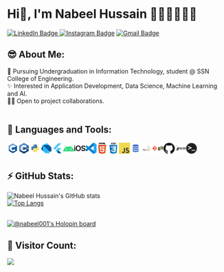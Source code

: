 # Hi👋, I'm Nabeel Hussain 👨🏻‍🎓👨🏻‍💻

[![LinkedIn Badge](https://img.shields.io/badge/LinkedIn-blue?style=flat&logo=linkedin&labelColor=blue&link=https://www.linkedin.com/in/nabeel001/)
](https://www.linkedin.com/in/nabeel001/) 
[![Instagram Badge](https://img.shields.io/badge/Instagram-%23E1306C?style=flat&logo=instagram&labelColor=white&link=https://www.instagram.com/_Noble001/)](https://www.instagram.com/_Noble001/)
[![Gmail Badge](https://img.shields.io/badge/Gmail-red?style=flat&logo=gmail&labelColor=white&link=mailto:mnnh2001@gmail.com)](mailto:mnnh2001@gmail.com)


## 😎 About Me:   

🏫 Pursuing Undergraduation in Information Technology, student @ SSN College of Engineering. <br>
✨ Interested in Application Development, Data Science, Machine Learning and AI. <br>
🤝🏻 Open to project collaborations. <br>
<br/>


## 🧰 Languages and Tools: 

<img align="left" alt="C" width="26px" src="https://raw.githubusercontent.com/github/explore/80688e429a7d4ef2fca1e82350fe8e3517d3494d/topics/c/c.png" />
<img align="left" alt="CPP" width="26px" src="https://raw.githubusercontent.com/github/explore/80688e429a7d4ef2fca1e82350fe8e3517d3494d/topics/cpp/cpp.png" />
<img align="left" alt="Python" width="26px" src="https://raw.githubusercontent.com/github/explore/80688e429a7d4ef2fca1e82350fe8e3517d3494d/topics/python/python.png" />
<img align="left" alt="C" width="26px" src="https://raw.githubusercontent.com/github/explore/80688e429a7d4ef2fca1e82350fe8e3517d3494d/topics/dart/dart.png" />
<img align="left" alt="C" width="26px" src="https://raw.githubusercontent.com/github/explore/80688e429a7d4ef2fca1e82350fe8e3517d3494d/topics/flutter/flutter.png" />
<img align="left" alt="C" width="26px" src="https://raw.githubusercontent.com/github/explore/80688e429a7d4ef2fca1e82350fe8e3517d3494d/topics/android/android.png" />
<img align="left" alt="C" width="26px" src="https://raw.githubusercontent.com/github/explore/80688e429a7d4ef2fca1e82350fe8e3517d3494d/topics/ios/ios.png" />
<img align="left" alt="Visual Studio Code" width="26px" src="https://raw.githubusercontent.com/github/explore/80688e429a7d4ef2fca1e82350fe8e3517d3494d/topics/visual-studio-code/visual-studio-code.png" />
<img align="left" alt="HTML5" width="26px" src="https://raw.githubusercontent.com/github/explore/80688e429a7d4ef2fca1e82350fe8e3517d3494d/topics/html/html.png" />
<img align="left" alt="CSS3" width="26px" src="https://raw.githubusercontent.com/github/explore/80688e429a7d4ef2fca1e82350fe8e3517d3494d/topics/css/css.png" />
<img align="left" alt="JavaScript" width="26px" src="https://raw.githubusercontent.com/github/explore/80688e429a7d4ef2fca1e82350fe8e3517d3494d/topics/javascript/javascript.png" />
<img align="left" alt="SQL" width="26px" src="https://raw.githubusercontent.com/github/explore/80688e429a7d4ef2fca1e82350fe8e3517d3494d/topics/sql/sql.png" />
<img align="left" alt="MySQL" width="26px" src="https://raw.githubusercontent.com/github/explore/80688e429a7d4ef2fca1e82350fe8e3517d3494d/topics/mysql/mysql.png" /> 
<img align="left" alt="Git" width="26px" src="https://raw.githubusercontent.com/github/explore/80688e429a7d4ef2fca1e82350fe8e3517d3494d/topics/git/git.png" />
<img align="left" alt="GitHub" width="26px" src="https://raw.githubusercontent.com/github/explore/78df643247d429f6cc873026c0622819ad797942/topics/github/github.png" />
<img align="left" alt="Bash" width="26px" src="https://raw.githubusercontent.com/github/explore/80688e429a7d4ef2fca1e82350fe8e3517d3494d/topics/bash/bash.png" />
<img align="left" alt="Terminal" width="26px" src="https://raw.githubusercontent.com/github/explore/80688e429a7d4ef2fca1e82350fe8e3517d3494d/topics/terminal/terminal.png" />
<br/>
<br/>


## ⚡ GitHub Stats:

![Nabeel Hussain's GitHub stats](https://github-readme-stats.vercel.app/api?username=nabeel001&count_private=true&show_icons=true&theme=nightowl)
<br/>
[![Top Langs](https://github-readme-stats.vercel.app/api/top-langs/?username=nabeel001&layout=compact)](https://github.com/nabeel001/github-readme-stats)
<br/>
<br/>

[![@nabeel001's Holopin board](https://holopin.me/nabeel001)](https://holopin.io/@nabeel001)

## 🚏 Visitor Count: 
 <img src="https://profile-counter.glitch.me/nabeel001/count.svg" />
 
 
